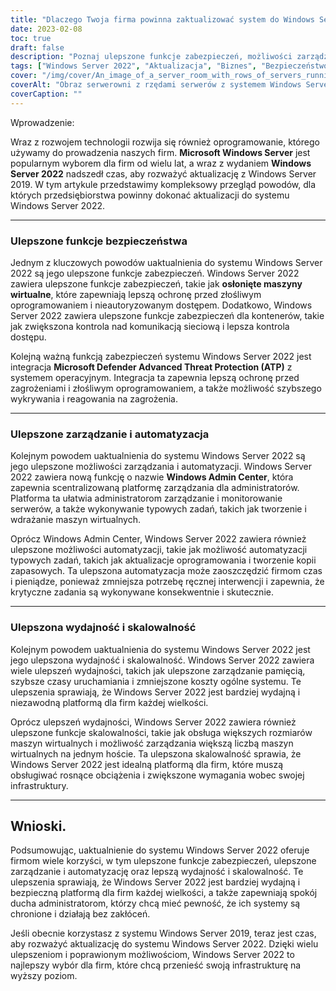 ```yaml
---
title: "Dlaczego Twoja firma powinna zaktualizować system do Windows Server 2022"
date: 2023-02-08
toc: true
draft: false
description: "Poznaj ulepszone funkcje zabezpieczeń, możliwości zarządzania i automatyzacji oraz wydajność i skalowalność systemu Windows Server 2022, dzięki czemu jest to najlepszy wybór dla firm poszukujących uaktualnienia z systemu Windows Server 2019."
tags: ["Windows Server 2022", "Aktualizacja", "Biznes", "Bezpieczeństwo", "Zarządzanie", "Automatyka", "Wydajność", "Skalowalność", "Windows Server 2019 r"]
cover: "/img/cover/An_image_of_a_server_room_with_rows_of_servers_running.png"
coverAlt: "Obraz serwerowni z rzędami serwerów z systemem Windows Server 2022. Serwery powinny być schludnie ułożone i dobrze oświetlone, co sugeruje dobrze utrzymaną i wydajną infrastrukturę IT."
coverCaption: ""
---
```

 Wprowadzenie:

Wraz z rozwojem technologii rozwija się również oprogramowanie, którego używamy do prowadzenia naszych firm. **Microsoft Windows Server** jest popularnym wyborem dla firm od wielu lat, a wraz z wydaniem **Windows Server 2022** nadszedł czas, aby rozważyć aktualizację z Windows Server 2019. W tym artykule przedstawimy kompleksowy przegląd powodów, dla których przedsiębiorstwa powinny dokonać aktualizacji do systemu Windows Server 2022.

__________________________________________________________________________________

### Ulepszone funkcje bezpieczeństwa

Jednym z kluczowych powodów uaktualnienia do systemu Windows Server 2022 są jego ulepszone funkcje zabezpieczeń. Windows Server 2022 zawiera ulepszone funkcje zabezpieczeń, takie jak **osłonięte maszyny wirtualne**, które zapewniają lepszą ochronę przed złośliwym oprogramowaniem i nieautoryzowanym dostępem. Dodatkowo, Windows Server 2022 zawiera ulepszone funkcje zabezpieczeń dla kontenerów, takie jak zwiększona kontrola nad komunikacją sieciową i lepsza kontrola dostępu.

Kolejną ważną funkcją zabezpieczeń systemu Windows Server 2022 jest integracja **Microsoft Defender Advanced Threat Protection (ATP)** z systemem operacyjnym. Integracja ta zapewnia lepszą ochronę przed zagrożeniami i złośliwym oprogramowaniem, a także możliwość szybszego wykrywania i reagowania na zagrożenia.

__________________________________________________________________________________

### Ulepszone zarządzanie i automatyzacja

Kolejnym powodem uaktualnienia do systemu Windows Server 2022 są jego ulepszone możliwości zarządzania i automatyzacji. Windows Server 2022 zawiera nową funkcję o nazwie **Windows Admin Center**, która zapewnia scentralizowaną platformę zarządzania dla administratorów. Platforma ta ułatwia administratorom zarządzanie i monitorowanie serwerów, a także wykonywanie typowych zadań, takich jak tworzenie i wdrażanie maszyn wirtualnych.

Oprócz Windows Admin Center, Windows Server 2022 zawiera również ulepszone możliwości automatyzacji, takie jak możliwość automatyzacji typowych zadań, takich jak aktualizacje oprogramowania i tworzenie kopii zapasowych. Ta ulepszona automatyzacja może zaoszczędzić firmom czas i pieniądze, ponieważ zmniejsza potrzebę ręcznej interwencji i zapewnia, że krytyczne zadania są wykonywane konsekwentnie i skutecznie.

__________________________________________________________________________________

### Ulepszona wydajność i skalowalność

Kolejnym powodem uaktualnienia do systemu Windows Server 2022 jest jego ulepszona wydajność i skalowalność. Windows Server 2022 zawiera wiele ulepszeń wydajności, takich jak ulepszone zarządzanie pamięcią, szybsze czasy uruchamiania i zmniejszone koszty ogólne systemu. Te ulepszenia sprawiają, że Windows Server 2022 jest bardziej wydajną i niezawodną platformą dla firm każdej wielkości.

Oprócz ulepszeń wydajności, Windows Server 2022 zawiera również ulepszone funkcje skalowalności, takie jak obsługa większych rozmiarów maszyn wirtualnych i możliwość zarządzania większą liczbą maszyn wirtualnych na jednym hoście. Ta ulepszona skalowalność sprawia, że Windows Server 2022 jest idealną platformą dla firm, które muszą obsługiwać rosnące obciążenia i zwiększone wymagania wobec swojej infrastruktury.

__________________________________________________________________________________

## Wnioski.

Podsumowując, uaktualnienie do systemu Windows Server 2022 oferuje firmom wiele korzyści, w tym ulepszone funkcje zabezpieczeń, ulepszone zarządzanie i automatyzację oraz lepszą wydajność i skalowalność. Te ulepszenia sprawiają, że Windows Server 2022 jest bardziej wydajną i bezpieczną platformą dla firm każdej wielkości, a także zapewniają spokój ducha administratorom, którzy chcą mieć pewność, że ich systemy są chronione i działają bez zakłóceń.

Jeśli obecnie korzystasz z systemu Windows Server 2019, teraz jest czas, aby rozważyć aktualizację do systemu Windows Server 2022. Dzięki wielu ulepszeniom i poprawionym możliwościom, Windows Server 2022 to najlepszy wybór dla firm, które chcą przenieść swoją infrastrukturę na wyższy poziom.
